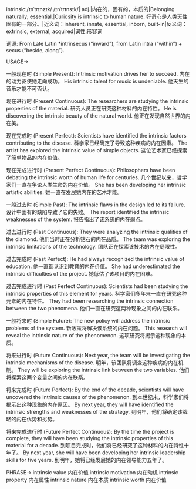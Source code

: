 intrinsic:/ɪnˈtrɪnzɪk/ /ɪnˈtrɪnsɪk/| adj.|内在的，固有的，本质的|Belonging naturally; essential.|Curiosity is intrinsic to human nature.  好奇心是人类天性固有的一部分。|近义词：inherent, innate, essential, inborn, built-in|反义词：extrinsic, external, acquired|词性:形容词

词源:
From Late Latin *intrinsecus (“inward”), from Latin intra (“within”) + secus (“beside, along”).

USAGE->

一般现在时 (Simple Present):
Intrinsic motivation drives her to succeed. 内在的动力驱使她走向成功。
His intrinsic talent for music is undeniable. 他天生的音乐才能不可否认。


现在进行时 (Present Continuous):
The researchers are studying the intrinsic properties of the material. 研究人员正在研究这种材料的内在特性。
He is discovering the intrinsic beauty of the natural world. 他正在发现自然世界的内在美。


现在完成时 (Present Perfect):
Scientists have identified the intrinsic factors contributing to the disease. 科学家已经确定了导致这种疾病的内在因素。
The artist has explored the intrinsic value of simple objects.  这位艺术家已经探索了简单物品的内在价值。


现在完成进行时 (Present Perfect Continuous):
Philosophers have been debating the intrinsic worth of human life for centuries.  几个世纪以来，哲学家们一直在争论人类生命的内在价值。
She has been developing her intrinsic artistic abilities. 她一直在发展她内在的艺术才能。


一般过去时 (Simple Past):
The intrinsic flaws in the design led to its failure. 设计中固有的缺陷导致了它的失败。
The report identified the intrinsic weaknesses of the system. 报告指出了该系统的内在弱点。


过去进行时 (Past Continuous):
They were analyzing the intrinsic qualities of the diamond. 他们当时正在分析钻石的内在品质。
The team was exploring the intrinsic limitations of the technology.  团队正在探索该技术的内在局限性。


过去完成时 (Past Perfect):
He had always recognized the intrinsic value of education. 他一直都认识到教育的内在价值。
She had underestimated the intrinsic difficulties of the project. 她低估了该项目的内在困难。


过去完成进行时 (Past Perfect Continuous):
Scientists had been studying the intrinsic properties of this element for years. 科学家们多年来一直在研究这种元素的内在特性。
They had been researching the intrinsic connection between the two phenomena. 他们一直在研究这两种现象之间的内在联系。


一般将来时 (Simple Future):
The new policy will address the intrinsic problems of the system. 新政策将解决该系统的内在问题。
This research will reveal the intrinsic nature of the phenomenon. 这项研究将揭示这种现象的本质。


将来进行时 (Future Continuous):
Next year, the team will be investigating the intrinsic mechanisms of the disease. 明年，该团队将调查这种疾病的内在机制。
They will be exploring the intrinsic link between the two variables. 他们将探索这两个变量之间的内在联系。


将来完成时 (Future Perfect):
By the end of the decade, scientists will have uncovered the intrinsic causes of the phenomenon. 到本世纪末，科学家们将揭示出这种现象的内在原因。
By next year, they will have identified the intrinsic strengths and weaknesses of the strategy. 到明年，他们将确定该战略的内在优势和劣势。


将来完成进行时 (Future Perfect Continuous):
By the time the project is complete, they will have been studying the intrinsic properties of this material for a decade. 到项目完成时，他们将已经研究了这种材料的内在特性十年了。
By next year, she will have been developing her intrinsic leadership skills for five years. 到明年，她将已经发展她的内在领导能力五年了。


PHRASE->
intrinsic value 内在价值
intrinsic motivation 内在动机
intrinsic property 内在属性
intrinsic nature 内在本质
intrinsic worth 内在价值
